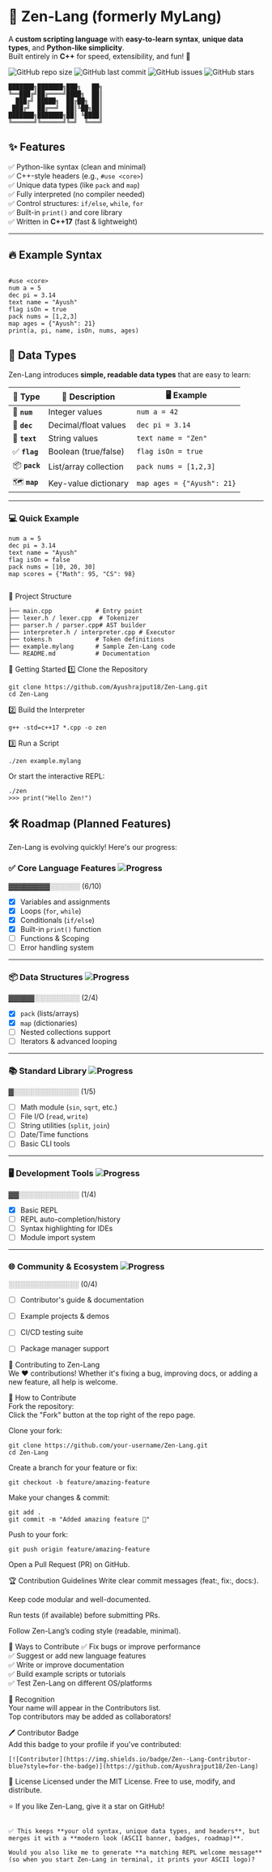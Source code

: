 # 🚀 Zen-Lang (formerly MyLang)  
A **custom scripting language** with **easy-to-learn syntax**, **unique data types**, and **Python-like simplicity**.  
Built entirely in **C++** for speed, extensibility, and fun! 🎯  

![GitHub repo size](https://img.shields.io/github/repo-size/Ayushrajput18/Zen-Lang?color=brightgreen&style=flat-square)
![GitHub last commit](https://img.shields.io/github/last-commit/Ayushrajput18/Zen-Lang?color=blue&style=flat-square)
![GitHub issues](https://img.shields.io/github/issues/Ayushrajput18/Zen-Lang?color=yellow&style=flat-square)
![GitHub stars](https://img.shields.io/github/stars/Ayushrajput18/Zen-Lang?style=social)


```text
███████╗███████╗███╗   ██╗      
╚══███╔╝██╔════╝████╗  ██║      
  ███╔╝ █████╗  ██╔██╗ ██║      
 ███╔╝  ██╔══╝  ██║╚██╗██║      
███████╗███████╗██║ ╚████║      
╚══════╝╚══════╝╚═╝  ╚═══╝      

```
## ✨ Features
✅ Python-like syntax (clean and minimal)  
✅ C++-style headers (e.g., `#use <core>`)  
✅ Unique data types (like `pack` and `map`)  
✅ Fully interpreted (no compiler needed)  
✅ Control structures: `if/else`, `while`, `for`  
✅ Built-in `print()` and core library  
✅ Written in **C++17** (fast & lightweight)  

---

## 🔥 Example Syntax
```

#use <core>
num a = 5
dec pi = 3.14
text name = "Ayush"
flag isOn = true
pack nums = [1,2,3]
map ages = {"Ayush": 21}
print(a, pi, name, isOn, nums, ages)

```
## 🧾 Data Types

Zen-Lang introduces **simple, readable data types** that are easy to learn:

| 🔑 Type  | 📝 Description          | 🖥️ Example             |
|----------|------------------------|-----------------------|
| 🔢 **`num`**  | Integer values         | `num a = 42`         |
| 🔣 **`dec`**  | Decimal/float values   | `dec pi = 3.14`      |
| 📝 **`text`** | String values          | `text name = "Zen"`  |
| ✅ **`flag`** | Boolean (true/false)   | `flag isOn = true`   |
| 📦 **`pack`** | List/array collection  | `pack nums = [1,2,3]`|
| 🗺️ **`map`**  | Key-value dictionary   | `map ages = {"Ayush": 21}` |

---

### 💻 **Quick Example**
```
num a = 5
dec pi = 3.14
text name = "Ayush"
flag isOn = false
pack nums = [10, 20, 30]
map scores = {"Math": 95, "CS": 98}


``` 
📂 Project Structure
```
├── main.cpp            # Entry point
├── lexer.h / lexer.cpp  # Tokenizer
├── parser.h / parser.cpp# AST builder
├── interpreter.h / interpreter.cpp # Executor
├── tokens.h            # Token definitions
├── example.mylang      # Sample Zen-Lang code
└── README.md           # Documentation

```
🚀 Getting Started
1️⃣ Clone the Repository
```
git clone https://github.com/Ayushrajput18/Zen-Lang.git
cd Zen-Lang
```
2️⃣ Build the Interpreter
```
g++ -std=c++17 *.cpp -o zen
```
3️⃣ Run a Script
```
./zen example.mylang
```
Or start the interactive REPL:
```
./zen
>>> print("Hello Zen!")
```
## 🛠 Roadmap (Planned Features)

Zen-Lang is evolving quickly! Here's our progress:

### ✅ Core Language Features ![Progress](https://img.shields.io/badge/Progress-60%25-brightgreen?style=for-the-badge)
▓▓▓▓▓▓▓▓░░░░░░ (6/10)
- [x] Variables and assignments  
- [x] Loops (`for`, `while`)  
- [x] Conditionals (`if/else`)  
- [x] Built-in `print()` function  
- [ ] Functions & Scoping  
- [ ] Error handling system  

---

### 📦 Data Structures ![Progress](https://img.shields.io/badge/Progress-50%25-yellow?style=for-the-badge)
▓▓▓▓▓░░░░░░░░░ (2/4)
- [x] `pack` (lists/arrays)  
- [x] `map` (dictionaries)  
- [ ] Nested collections support  
- [ ] Iterators & advanced looping  

---

### 📚 Standard Library ![Progress](https://img.shields.io/badge/Progress-20%25-orange?style=for-the-badge)
▓░░░░░░░░░░░░░ (1/5)
- [ ] Math module (`sin`, `sqrt`, etc.)  
- [ ] File I/O (`read`, `write`)  
- [ ] String utilities (`split`, `join`)  
- [ ] Date/Time functions  
- [ ] Basic CLI tools  

---

### 🖥 Development Tools ![Progress](https://img.shields.io/badge/Progress-30%25-yellowgreen?style=for-the-badge)
▓▓░░░░░░░░░░░░ (1/4)
- [x] Basic REPL  
- [ ] REPL auto-completion/history  
- [ ] Syntax highlighting for IDEs  
- [ ] Module import system  

---

### 🌐 Community & Ecosystem ![Progress](https://img.shields.io/badge/Progress-10%25-red?style=for-the-badge)
░░░░░░░░░░░░░░ (0/4)
- [ ] Contributor's guide & documentation  
- [ ] Example projects & demos  
- [ ] CI/CD testing suite  
- [ ] Package manager support  
 



🤝 Contributing to Zen-Lang  
We ❤️ contributions! Whether it's fixing a bug, improving docs, or adding a new feature, all help is welcome.  


🔧 How to Contribute  
Fork the repository:  
Click the "Fork" button at the top right of the repo page.

Clone your fork:
```
git clone https://github.com/your-username/Zen-Lang.git
cd Zen-Lang
```
Create a branch for your feature or fix:
```
git checkout -b feature/amazing-feature
```
Make your changes & commit:
```
git add .
git commit -m "Added amazing feature 🎉"
```
Push to your fork:
```
git push origin feature/amazing-feature
```
Open a Pull Request (PR) on GitHub.


🏆 Contribution Guidelines
Write clear commit messages (feat:, fix:, docs:).

Keep code modular and well-documented.

Run tests (if available) before submitting PRs.

Follow Zen-Lang’s coding style (readable, minimal).

📢 Ways to Contribute
✅ Fix bugs or improve performance  
✅ Suggest or add new language features  
✅ Write or improve documentation  
✅ Build example scripts or tutorials  
✅ Test Zen-Lang on different OS/platforms  

🌟 Recognition  
Your name will appear in the Contributors list.  
Top contributors may be added as collaborators!  

🖊 Contributor Badge  
Add this badge to your profile if you've contributed:  

```
[![Contributor](https://img.shields.io/badge/Zen--Lang-Contributor-blue?style=for-the-badge)](https://github.com/Ayushrajput18/Zen-Lang)

```
📜 License
Licensed under the MIT License.
Free to use, modify, and distribute.


⭐ If you like Zen-Lang, give it a star on GitHub!
```

✅ This keeps **your old syntax, unique data types, and headers**, but merges it with a **modern look (ASCII banner, badges, roadmap)**.

Would you also like me to generate **a matching REPL welcome message** (so when you start Zen-Lang in terminal, it prints your ASCII logo)?
```
